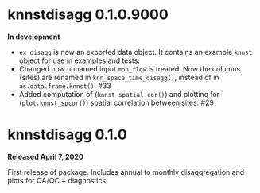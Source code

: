 # knnstdisagg 0.1.0.9000

**In development**

* `ex_disagg` is now an exported data object. It contains an example `knnst` object for use in examples and tests.
* Changed how unnamed input `mon_flow` is treated. Now the columns (sites) are renamed in `knn_space_time_disagg()`, instead of in `as.data.frame.knnst()`. #33
* Added computation of (`knnst_spatial_cor()`) and plotting for (`plot.knnst_spcor()`) spatial correlation between sites. #29

# knnstdisagg 0.1.0

**Released April 7, 2020**

First release of package. Includes annual to monthly disaggregation and plots for QA/QC + diagnostics.
